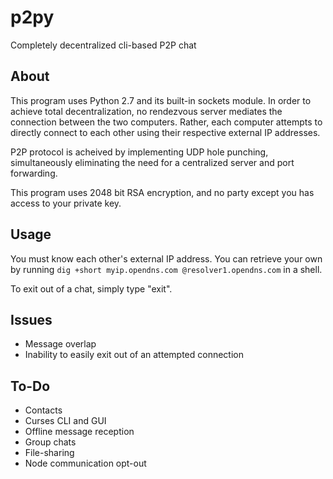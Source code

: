 # p2py
Completely decentralized cli-based P2P chat

## About
This program uses Python 2.7 and its built-in sockets module. In order to achieve total decentralization, no rendezvous server mediates the connection between the two computers. Rather, each computer attempts to directly connect to each other using their respective external IP addresses.

P2P protocol is acheived by implementing UDP hole punching, simultaneously eliminating the need for a centralized server and port forwarding.

This program uses 2048 bit RSA encryption, and no party except you has access to your private key.

## Usage
You must know each other's external IP address. You can retrieve your own by running `dig +short myip.opendns.com @resolver1.opendns.com` in a shell. 

To exit out of a chat, simply type "exit". 

## Issues
* Message overlap
* Inability to easily exit out of an attempted connection

## To-Do
* Contacts
* Curses CLI and GUI
* Offline message reception
* Group chats
* File-sharing
* Node communication opt-out
